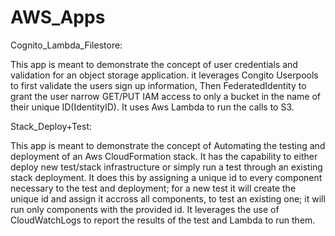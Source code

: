 # AWS_Apps


Cognito_Lambda_Filestore:

This app is meant to demonstrate the concept of user credentials and validation for an object storage application.
it leverages Congito Userpools to first validate the users sign up information, Then FederatedIdentity to grant the user 
narrow GET/PUT IAM access to only a bucket in the name of their unique ID(IdentityID). It uses Aws Lambda to run the 
calls to S3.




Stack_Deploy+Test:

This app is meant to demonstrate the concept of Automating the testing and deployment of an Aws CloudFormation stack.
It has the capability to either deploy new test/stack infrastructure or simply run a test through an existing stack
deployment. It does this by assigning a unique id to every component necessary to the test and deployment; for a new test
it will create the unique id and assign it accross all components, to test an existing one; it will run only components
with the provided id. It leverages the use of CloudWatchLogs to report the results of the test and Lambda to run them.

